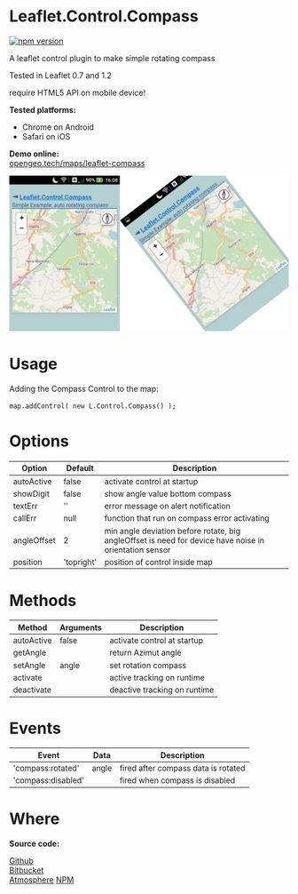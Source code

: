 Leaflet.Control.Compass
============

[![npm version](https://badge.fury.io/js/leaflet-compass.svg)](https://badge.fury.io/js/leaflet-compass)


A leaflet control plugin to make simple rotating compass

Tested in Leaflet 0.7 and 1.2

require HTML5 API on mobile device!

**Tested platforms:**
* Chrome on Android
* Safari on iOS

**Demo online:**  
[opengeo.tech/maps/leaflet-compass](https://opengeo.tech/maps/leaflet-compass/)

![Image](./images/leaflet-compass.png)

# Usage

Adding the Compass Control to the map:

```
map.addControl( new L.Control.Compass() );

```

# Options

| Option	  | Default  | Description                   |
| ----------- | -------- | ----------------------------- |
| autoActive  | false | activate control at startup |
| showDigit	  | false | show angle value bottom compass |
| textErr	  | ''   | error message on alert notification |
| callErr	  | null | function that run on compass error activating |
| angleOffset | 2 | min angle deviation before rotate, big angleOffset is need for device have noise in orientation sensor |
| position	  | 'topright' | position of control inside map |

# Methods

| Method	  | Arguments      | Description                   |
| ----------- | -------------- | ----------------------------- |
| autoActive  | false          | activate control at startup   |
| getAngle    |                | return Azimut angle           |
| setAngle    | angle          | set rotation compass          |
| activate    |                | active tracking on runtime    |
| deactivate  |                | deactive tracking on runtime  |

# Events

| Event	            | Data           | Description                         |
| ----------------- | -------------- | ----------------------------------- |
| 'compass:rotated' | angle          | fired after compass data is rotated |
| 'compass:disabled'|                | fired when compass is disabled      |


# Where

**Source code:**

[Github](https://github.com/stefanocudini/leaflet-compass)  
[Bitbucket](https://bitbucket.org/stefanocudini/leaflet-compass)  
[Atmosphere](https://atmospherejs.com/package/leaflet-compass)
[NPM](https://npmjs.org/package/leaflet-compass)
